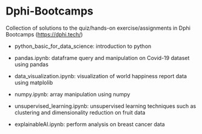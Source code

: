 # Dphi-Bootcamps
Collection of solutions to the quiz/hands-on exercise/assignments in Dphi Bootcamps (https://dphi.tech/)

- python_basic_for_data_science: introduction to python

- pandas.ipynb: dataframe query and manipulation on Covid-19 dataset using pandas

- data_visualization.ipynb: visualization of world happiness report data using matplolib

- numpy.ipynb: array manipulation using numpy

- unsupervised_learning.ipynb: unsupervised learning techniques such as clustering and dimensionality reduction on fruit data

- explainableAI.ipynb: perform analysis on breast cancer data
